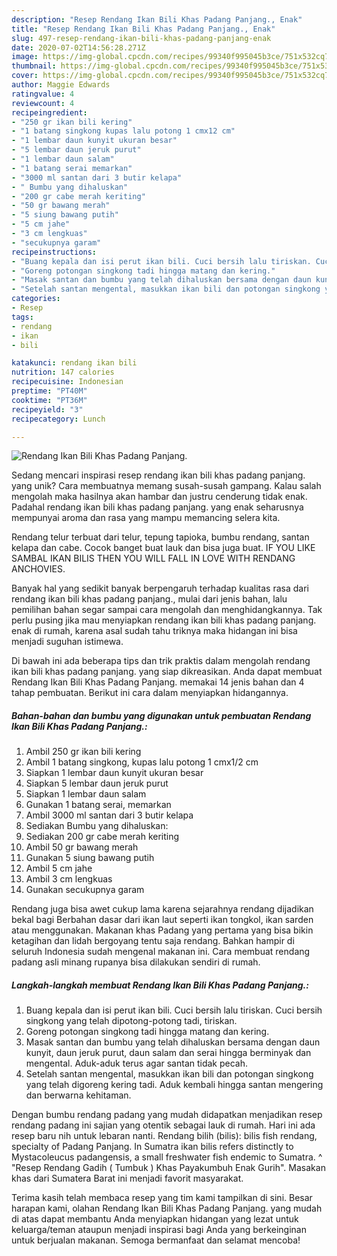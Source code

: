 ```yaml
---
description: "Resep Rendang Ikan Bili Khas Padang Panjang., Enak"
title: "Resep Rendang Ikan Bili Khas Padang Panjang., Enak"
slug: 497-resep-rendang-ikan-bili-khas-padang-panjang-enak
date: 2020-07-02T14:56:28.271Z
image: https://img-global.cpcdn.com/recipes/99340f995045b3ce/751x532cq70/rendang-ikan-bili-khas-padang-panjang-foto-resep-utama.jpg
thumbnail: https://img-global.cpcdn.com/recipes/99340f995045b3ce/751x532cq70/rendang-ikan-bili-khas-padang-panjang-foto-resep-utama.jpg
cover: https://img-global.cpcdn.com/recipes/99340f995045b3ce/751x532cq70/rendang-ikan-bili-khas-padang-panjang-foto-resep-utama.jpg
author: Maggie Edwards
ratingvalue: 4
reviewcount: 4
recipeingredient:
- "250 gr ikan bili kering"
- "1 batang singkong kupas lalu potong 1 cmx12 cm"
- "1 lembar daun kunyit ukuran besar"
- "5 lembar daun jeruk purut"
- "1 lembar daun salam"
- "1 batang serai memarkan"
- "3000 ml santan dari 3 butir kelapa"
- " Bumbu yang dihaluskan"
- "200 gr cabe merah keriting"
- "50 gr bawang merah"
- "5 siung bawang putih"
- "5 cm jahe"
- "3 cm lengkuas"
- "secukupnya garam"
recipeinstructions:
- "Buang kepala dan isi perut ikan bili. Cuci bersih lalu tiriskan. Cuci bersih singkong yang telah dipotong-potong tadi, tiriskan."
- "Goreng potongan singkong tadi hingga matang dan kering."
- "Masak santan dan bumbu yang telah dihaluskan bersama dengan daun kunyit, daun jeruk purut, daun salam dan serai hingga berminyak dan mengental. Aduk-aduk terus agar santan tidak pecah."
- "Setelah santan mengental, masukkan ikan bili dan potongan singkong yang telah digoreng kering tadi. Aduk kembali hingga santan mengering dan berwarna kehitaman."
categories:
- Resep
tags:
- rendang
- ikan
- bili

katakunci: rendang ikan bili 
nutrition: 147 calories
recipecuisine: Indonesian
preptime: "PT40M"
cooktime: "PT36M"
recipeyield: "3"
recipecategory: Lunch

---
```



![Rendang Ikan Bili Khas Padang Panjang.](https://img-global.cpcdn.com/recipes/99340f995045b3ce/751x532cq70/rendang-ikan-bili-khas-padang-panjang-foto-resep-utama.jpg)

Sedang mencari inspirasi resep rendang ikan bili khas padang panjang. yang unik? Cara membuatnya memang susah-susah gampang. Kalau salah mengolah maka hasilnya akan hambar dan justru cenderung tidak enak. Padahal rendang ikan bili khas padang panjang. yang enak seharusnya mempunyai aroma dan rasa yang mampu memancing selera kita.

Rendang telur terbuat dari telur, tepung tapioka, bumbu rendang, santan kelapa dan cabe. Cocok banget buat lauk dan bisa juga buat. IF YOU LIKE SAMBAL IKAN BILIS THEN YOU WILL FALL IN LOVE WITH RENDANG ANCHOVIES.

Banyak hal yang sedikit banyak berpengaruh terhadap kualitas rasa dari rendang ikan bili khas padang panjang., mulai dari jenis bahan, lalu pemilihan bahan segar sampai cara mengolah dan menghidangkannya. Tak perlu pusing jika mau menyiapkan rendang ikan bili khas padang panjang. enak di rumah, karena asal sudah tahu triknya maka hidangan ini bisa menjadi suguhan istimewa.


Di bawah ini ada beberapa tips dan trik praktis dalam mengolah rendang ikan bili khas padang panjang. yang siap dikreasikan. Anda dapat membuat Rendang Ikan Bili Khas Padang Panjang. memakai 14 jenis bahan dan 4 tahap pembuatan. Berikut ini cara dalam menyiapkan hidangannya.

<!--inarticleads1-->

##### Bahan-bahan dan bumbu yang digunakan untuk pembuatan Rendang Ikan Bili Khas Padang Panjang.:

1. Ambil 250 gr ikan bili kering
1. Ambil 1 batang singkong, kupas lalu potong 1 cmx1/2 cm
1. Siapkan 1 lembar daun kunyit ukuran besar
1. Siapkan 5 lembar daun jeruk purut
1. Siapkan 1 lembar daun salam
1. Gunakan 1 batang serai, memarkan
1. Ambil 3000 ml santan dari 3 butir kelapa
1. Sediakan  Bumbu yang dihaluskan:
1. Sediakan 200 gr cabe merah keriting
1. Ambil 50 gr bawang merah
1. Gunakan 5 siung bawang putih
1. Ambil 5 cm jahe
1. Ambil 3 cm lengkuas
1. Gunakan secukupnya garam


Rendang juga bisa awet cukup lama karena sejarahnya rendang dijadikan bekal bagi Berbahan dasar dari ikan laut seperti ikan tongkol, ikan sarden atau menggunakan. Makanan khas Padang yang pertama yang bisa bikin ketagihan dan lidah bergoyang tentu saja rendang. Bahkan hampir di seluruh Indonesia sudah mengenal makanan ini. Cara membuat rendang padang asli minang rupanya bisa dilakukan sendiri di rumah. 

<!--inarticleads2-->

##### Langkah-langkah membuat Rendang Ikan Bili Khas Padang Panjang.:

1. Buang kepala dan isi perut ikan bili. Cuci bersih lalu tiriskan. Cuci bersih singkong yang telah dipotong-potong tadi, tiriskan.
1. Goreng potongan singkong tadi hingga matang dan kering.
1. Masak santan dan bumbu yang telah dihaluskan bersama dengan daun kunyit, daun jeruk purut, daun salam dan serai hingga berminyak dan mengental. Aduk-aduk terus agar santan tidak pecah.
1. Setelah santan mengental, masukkan ikan bili dan potongan singkong yang telah digoreng kering tadi. Aduk kembali hingga santan mengering dan berwarna kehitaman.


Dengan bumbu rendang padang yang mudah didapatkan menjadikan resep rendang padang ini sajian yang otentik sebagai lauk di rumah. Hari ini ada resep baru nih untuk lebaran nanti. Rendang bilih (bilis): bilis fish rendang, specialty of Padang Panjang. In Sumatra ikan bilis refers distinctly to Mystacoleucus padangensis, a small freshwater fish endemic to Sumatra. ^ &#34;Resep Rendang Gadih ( Tumbuk ) Khas Payakumbuh Enak Gurih&#34;. Masakan khas dari Sumatera Barat ini menjadi favorit masyarakat. 

Terima kasih telah membaca resep yang tim kami tampilkan di sini. Besar harapan kami, olahan Rendang Ikan Bili Khas Padang Panjang. yang mudah di atas dapat membantu Anda menyiapkan hidangan yang lezat untuk keluarga/teman ataupun menjadi inspirasi bagi Anda yang berkeinginan untuk berjualan makanan. Semoga bermanfaat dan selamat mencoba!
